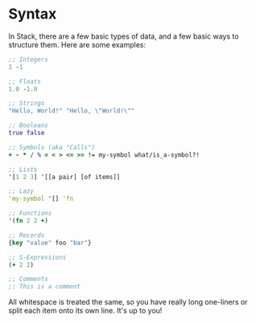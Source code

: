 # Syntax

In Stack, there are a few basic types of data, and a few basic ways to structure them. Here are some examples:

<!-- TODO: Improve the structure of this. It shouldn't be just a code block. -->

```clojure
;; Integers
1 -1

;; Floats
1.0 -1.0

;; Strings
"Hello, World!" "Hello, \"World!\""

;; Booleans
true false

;; Symbols (aka "Calls")
+ - * / % = < > <= >= != my-symbol what/is_a-symbol?!

;; Lists
'[1 2 3] '[[a pair] [of items]]

;; Lazy
'my-symbol '[] 'fn

;; Functions
'(fn 2 2 +)

;; Records
{key "value" foo "bar"}

;; S-Expressions
(+ 2 2)

;; Comments
;; This is a comment
```

All whitespace is treated the same, so you have really long one-liners or split each item onto its own line. It's up to you!
